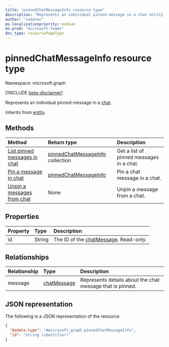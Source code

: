 ```yaml
---
title: "pinnedChatMessageInfo resource type"
description: "Represents an individual pinned message in a chat entity."
author: "sumanac"
ms.localizationpriority: medium
ms.prod: "microsoft-teams"
doc_type: resourcePageType
---
```


# pinnedChatMessageInfo resource type

Namespace: microsoft.graph

[!INCLUDE [beta-disclaimer](../../includes/beta-disclaimer.md)]

Represents an individual pinned message in a [chat](chat.md).


Inherits from [entity](../resources/entity.md).

## Methods
|Method|Return type|Description|
|:---|:---|:---|
|[List pinned messages in chat](../api/chat-list-pinnedmessages.md)|[pinnedChatMessageInfo](../resources/pinnedchatmessageinfo.md) collection|Get a list of pinned messages in a chat.|
|[Pin a message in chat](../api/chat-post-pinnedmessages.md)|[pinnedChatMessageInfo](../resources/pinnedchatmessageinfo.md)|Pin a chat message in a chat.|
|[Unpin a messages from chat](../api/chat-delete-pinnedmessages.md)|None|Unpin a message from a chat.|

## Properties
|Property|Type|Description|
|:---|:---|:---|
| id| String| The ID of the [chatMessage](../resources/chatmessage.md). Read-only. |

## Relationships
|Relationship|Type|Description|
|:---|:---|:---|
| message | [chatMessage](../resources/chatmessage.md) | Represents details about the chat message that is pinned.|

## JSON representation
The following is a JSON representation of the resource.
<!-- {
  "blockType": "resource",
  "keyProperty": "id",
  "@odata.type": "microsoft.graph.pinnedChatMessageInfo",
  "baseType": "microsoft.graph.entity",
  "openType": false
}
-->
``` json
{
  "@odata.type": "#microsoft.graph.pinnedChatMessageInfo",
  "id": "String (identifier)"
}
```

